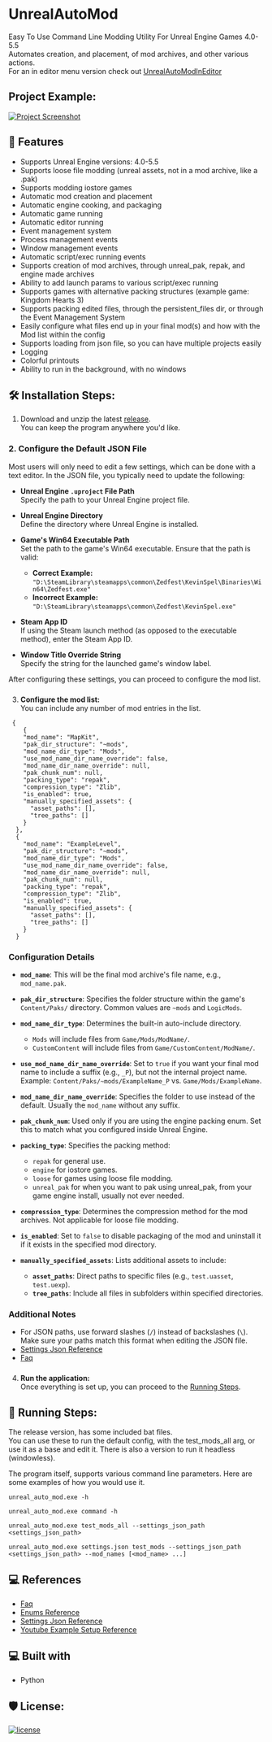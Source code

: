 <h1 id="title" align="left">UnrealAutoMod</h1>

Easy To Use Command Line Modding Utility For Unreal Engine Games 4.0-5.5 <br>
Automates creation, and placement, of mod archives, and other various actions. <br>
For an in editor menu version check out [UnrealAutoModInEditor](https://github.com/Mythical-Github/UnrealAutoModInEditor)

<h2>Project Example:</h2>

[![Project Screenshot](https://github.com/Mythical-Github/UnrealAutoMod/assets/4b65e3a3-ae7f-4881-bea4-e73191594587.png)](https://github.com/user-attachments/assets/76da1afc-9c30-4ec8-b27c-8c072e73f696)


<h2 id="features">💪 Features</h2>

* Supports Unreal Engine versions: 4.0-5.5
* Supports loose file modding (unreal assets, not in a mod archive, like a .pak)
* Supports modding iostore games
* Automatic mod creation and placement
* Automatic engine cooking, and packaging
* Automatic game running
* Automatic editor running
* Event management system
* Process management events
* Window management events
* Automatic script/exec running events
* Supports creation of mod archives, through unreal_pak, repak, and engine made archives
* Ability to add launch params to various script/exec running
* Supports games with alternative packing structures (example game: Kingdom Hearts 3)
* Supports packing edited files, through the persistent_files dir, or through the Event Management System
* Easily configure what files end up in your final mod(s) and how with the Mod list within the config
* Supports loading from json file, so you can have multiple projects easily
* Logging
* Colorful printouts
* Ability to run in the background, with no windows


<h2 id="installation_steps">🛠️ Installation Steps:</h2>

1. Download and unzip the latest [release](https://github.com/Mythical-Github/UnrealAutoMod/releases/latest).\
You can keep the program anywhere you'd like.

### 2. **Configure the Default JSON File**

Most users will only need to edit a few settings, which can be done with a text editor. In the JSON file, you typically need to update the following:

- **Unreal Engine `.uproject` File Path**  
  Specify the path to your Unreal Engine project file.

- **Unreal Engine Directory**  
  Define the directory where Unreal Engine is installed.

- **Game's Win64 Executable Path**  
  Set the path to the game's Win64 executable. Ensure that the path is valid:
  - **Correct Example:**  
    `"D:\SteamLibrary\steamapps\common\Zedfest\KevinSpel\Binaries\Win64\Zedfest.exe"`
  - **Incorrect Example:**  
    `"D:\SteamLibrary\steamapps\common\Zedfest\KevinSpel.exe"`

- **Steam App ID**  
  If using the Steam launch method (as opposed to the executable method), enter the Steam App ID.

- **Window Title Override String**  
  Specify the string for the launched game's window label.

After configuring these settings, you can proceed to configure the mod list.

###
3. **Configure the mod list:**  
   You can include any number of mod entries in the list.
  

  ```
   {
      {
      "mod_name": "MapKit",
      "pak_dir_structure": "~mods",
      "mod_name_dir_type": "Mods",
      "use_mod_name_dir_name_override": false,
      "mod_name_dir_name_override": null,
      "pak_chunk_num": null,
      "packing_type": "repak",
      "compression_type": "Zlib",
      "is_enabled": true,
      "manually_specified_assets": {
        "asset_paths": [],
        "tree_paths": []
      }
    },
    {
      "mod_name": "ExampleLevel",
      "pak_dir_structure": "~mods",
      "mod_name_dir_type": "Mods",
      "use_mod_name_dir_name_override": false,
      "mod_name_dir_name_override": null,
      "pak_chunk_num": null,
      "packing_type": "repak",
      "compression_type": "Zlib",
      "is_enabled": true,
      "manually_specified_assets": {
        "asset_paths": [],
        "tree_paths": []
      }
    }
  ```

### Configuration Details

- **`mod_name`**: This will be the final mod archive's file name, e.g., `mod_name.pak`.

- **`pak_dir_structure`**: Specifies the folder structure within the game's `Content/Paks/` directory. Common values are `~mods` and `LogicMods`.

- **`mod_name_dir_type`**: Determines the built-in auto-include directory.
  - `Mods` will include files from `Game/Mods/ModName/`.
  - `CustomContent` will include files from `Game/CustomContent/ModName/`.

- **`use_mod_name_dir_name_override`**: Set to `true` if you want your final mod name to include a suffix (e.g., `_P`), but not the internal project name. Example: `Content/Paks/~mods/ExampleName_P` vs. `Game/Mods/ExampleName`.

- **`mod_name_dir_name_override`**: Specifies the folder to use instead of the default. Usually the `mod_name` without any suffix.

- **`pak_chunk_num`**: Used only if you are using the engine packing enum. Set this to match what you configured inside Unreal Engine.

- **`packing_type`**: Specifies the packing method:
  - `repak` for general use.
  - `engine` for iostore games.
  - `loose` for games using loose file modding.
  - `unreal_pak` for when you want to pak using unreal_pak, from your game engine install, usually not ever needed.

- **`compression_type`**: Determines the compression method for the mod archives. Not applicable for loose file modding.

- **`is_enabled`**: Set to `false` to disable packaging of the mod and uninstall it if it exists in the specified mod directory.

- **`manually_specified_assets`**: Lists additional assets to include:
  - **`asset_paths`**: Direct paths to specific files (e.g., `test.uasset`, `test.uexp`).
  - **`tree_paths`**: Include all files in subfolders within specified directories.

### Additional Notes

* For JSON paths, use forward slashes (`/`) instead of backslashes (`\`). Make sure your paths match this format when editing the JSON file.
* [Settings Json Reference](https://github.com/Mythical-Github/UnrealAutoMod/blob/main/assets/docs/settings_json.md)
* [Faq](https://github.com/Mythical-Github/UnrealAutoMod/blob/main/assets/docs/faq.md)

###

4. **Run the application:**  
   Once everything is set up, you can proceed to the [Running Steps](#running-steps).

<h2 id="running-steps">🏃 Running Steps:</h2>
The release version, has some included bat files.<br>
You can use these to run the default config, with the test_mods_all arg, or use it as a base and edit it.
There is also a version to run it headless (windowless).

The program itself, supports various command line parameters.
Here are some examples of how you would use it.

```
unreal_auto_mod.exe -h
```

```
unreal_auto_mod.exe command -h
```

```
unreal_auto_mod.exe test_mods_all --settings_json_path <settings_json_path>
```

```
unreal_auto_mod.exe settings.json test_mods --settings_json_path <settings_json_path> --mod_names [<mod_name> ...]
```

<h2>💻 References</h2>

* [Faq](https://github.com/Mythical-Github/UnrealAutoMod/blob/main/docs/faq.md)
* [Enums Reference](https://github.com/Mythical-Github/UnrealAutoMod/blob/main/docs/enums.md)
* [Settings Json Reference](https://github.com/Mythical-Github/UnrealAutoMod/blob/main/docs/settings_json.md)
* [Youtube Example Setup Reference](https://www.youtube.com/watch?v=6MUkUFhumo8)

<h2>💻 Built with</h2>

* Python

<h2>🛡️ License:</h2>

[![license](https://www.gnu.org/graphics/gplv3-with-text-136x68.png)](LICENSE)

